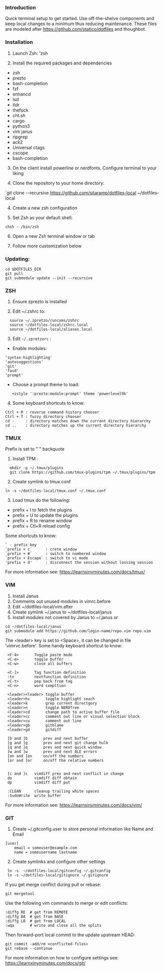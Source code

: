 ### Introduction

Quick terminal setup to get started.
Use off-the-shelve components and keep local changes to a minimum thus reducing maintenance.
These files are modeled after https://github.com/statico/dotfiles and thoughbot.

### Installation

1. Launch Zsh:
'zsh

2. Install the  required packages and dependencies
 - zsh
 - prezto
 - bash-completion
 - fzf
 - enhancd
 - lsd
 - tldr
 - thefuck
 - cht.sh
 - cargo
 - python3
 - vim janus
 - ripgrep
 - ack2
 - Universal ctags
 - cscope
 - bash-completion

3. On the client install powerline or nerdfonts. Configure terminal to
   your liking

4. Clone the repository to your home directory:

`git clone --recursive https://github.com/sitaramp/dotfiles-local ~/dotfiles-local

4. Create a new zsh configuration

5. Set Zsh as your default shell:
```
chsh - /bin/zsh
```
6. Open a new Zsh terminal window or tab

7. Follow more customization below

### Updating:

```
cd $DOTFILES_DIR
git pull
git submodule update --init --recursive
```

### ZSH

1. Ensure zprezto is installed

2. Edit ~/.zshrc to:

```
  source ~/.zpretzo/runcoms/zshrc
  source ~/dotfiles-local/zshrc.local
  source ~/dotfiles-local/aliases.local
```

3. Edit `~/.zpretzorc` :

  - Enable modules:
```
'syntax-highlighting'
'autosuggestions'
'git'
'fasd'
'prompt'
```
  - Choose a prompt theme to load:

```
   +zstyle ':prezto:module:prompt' theme 'powerlevel9k'
```
4. Some keyboard shortcuts to know:
```
Ctrl + R : reverse command history chooser
Ctrl + T : fuzzy directory chooser
cd -     : directory matches down the current directory hierarchy
cd ..    : directory matches up the current directory hierarchy
```

### TMUX

Prefix is set to "`" backquote
1. Install TPM :
```
  mkdir -p ~/.tmux/plugins
  git clone https://github.com/tmux-plugins/tpm ~/.tmux/plugins/tpm
```
2. Create symlink to tmux.conf
```
ln -s ~/dotfiles-local/tmux.conf ~/.tmux.conf
```
3. Load tmux do the following:
 - prefix + I to fetch the plugins
 - prefix + U to update the plugins
 - prefix + R to rename window
 - prefix + Ctl+R  reload config

Some shortcuts to know:
```
` - prefix key
`prefix + c`      : crete window
`prefix + #`      : switch to numbered window
`prefix + Escape` : switch to vi mode
'prefix + d'      : disconnect the session without lossing session
```
For more information see: https://learnxinyminutes.com/docs/tmux/

### VIM

1. Install Janus
2. Comments out unused modules in vimrc.before
3. Edit ~/dotfiles-local/vim.after
4. Create symlink ~/.janus to ~/dotfiles-local/janus
5. Install modules not covered by Janus to ~/.janus or
```
cd ~/dotfiles-local/janus
git submodule add https://github.com/login-name/repo.vim repo.vim
```
The \<leader> key is set to \<Space>, it can be changed in file 'vimrvc.before'.
Some handy keyboard shortcut to know:
```
 <F-4>       Toggle paste mode
 <C-e>       toggle buffer
 <C-w>       close all buffers

 <C-]>       Tag function definition
 :tn         nextfunction definition
 <C-t>       pop back from tag
 <C-n>       word compltion
 
 <leader><leader> toggle buffer
 <leader>hs       toggle highlight seach
 <leader>k        grep current directgory
 <leader>n        toggle NERDTree
 <leader>cd       change path to active buffer file
 <leader>cc       comment out line or visual selection block
 <leader>cu       comment out line
 <leader>gb       gitblame
 <leader>gd       gitdiff
 
 [b and ]b       prev and next buffer
 [g and ]g       prev and next git change hulk
 [q and ]q       prev and next quick window
 [w and ]w       prev and next ALE errors
 [on and ]on     on/off the numbers
 [or and ]or     on/off the relative numbers
 
 
 [c and ]c   vimdiff prev and next conflict in change
 do          vimdiff diff obtain
 dp          vimdiff diff put
 
 :CLEAN      cleanup trailing white spaces
 :SudoWrite  write buffer
```
For more information see: https://learnxinyminutes.com/docs/vim/

### GIT

1. Create  ~/.gitconfig.user to store personal information like Name and Email
```
[user]
    email = someuser@example.com
    name = someusername lastname
```
2. Create symlinks and configure other settings

```
 ln -s  ~/dotfiles-local/gitconfig ~/.gitconfig
 ln -s ~/dotfiles-local/gitignore ~/.gitignore
```
If you get merge conflict during pull or rebase:
```
git mergetool
```
Use the following vim commands to merge or edit conflicts:
```
:diffg RE  # get from REMOTE
:diffg BA  # get from BASE
:diffg LO  # get from LOCAL
:wqa       # write and close all the splits
```
Then forward-port local commit to the update upstream HEAD:
```
git commit -add/rm <conflicted-files>
git rebase --continue
```
For more information on how to configure settings see: https://learnxinyminutes.com/docs/git/
